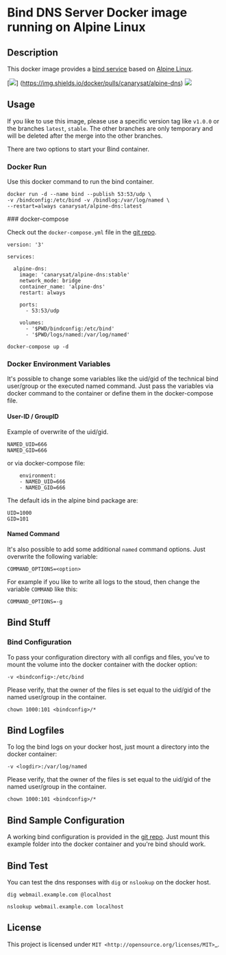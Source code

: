# Bind DNS Server Docker image running on Alpine Linux

## Description

This docker image provides a [bind service](https://www.isc.org/downloads/bind/) based on [Alpine Linux](https://hub.docker.com/_/alpine/).

[![](https://img.shields.io/docker/pulls/canarysat/alpine-dns)] (https://img.shields.io/docker/pulls/canarysat/alpine-dns)
[![](https://img.shields.io/docker/image-size/canarysat/alpine-dns?style=plastic)](https://img.shields.io/docker/image-size/canarysat/alpine-dns?style=plastic)


## Usage

If you like to use this image, please use a specific version tag like `v1.0.0` or the branches `latest`, `stable`. The other branches are only temporary and will be deleted after the merge into the other branches.

There are two options to start your Bind container.

### Docker Run

Use this docker command to run the bind container.
```
docker run -d --name bind --publish 53:53/udp \
-v /bindconfig:/etc/bind -v /bindlog:/var/log/named \
--restart=always canarysat/alpine-dns:latest
```


### docker-compose

Check out the `docker-compose.yml` file in the [git repo](https://raw.githubusercontent.com/canarysat/alpine-dns/master/docker-compose.yml).
```
version: '3'

services:

  alpine-dns:
    image: 'canarysat/alpine-dns:stable'
    network_mode: bridge
    container_name: 'alpine-dns'
    restart: always

    ports:
      - 53:53/udp

    volumes:
      - '$PWD/bindconfig:/etc/bind'
      - '$PWD/logs/named:/var/log/named'
```

```
docker-compose up -d
```

### Docker Environment Variables

It's possible to change some variables like the uid/gid of the technical bind user/group or the executed named command. Just pass the variables via docker command to the container or define them in the docker-compose file.


#### User-ID / GroupID

Example of overwrite of the uid/gid.
```
NAMED_UID=666
NAMED_GID=666
```

or via docker-compose file:
```
    environment:
    - NAMED_UID=666
    - NAMED_GID=666
```

The default ids in the alpine bind package are:
```
UID=1000
GID=101
```

#### Named Command

It's also possible to add some additional `named` command options. Just overwrite the following variable:
```
COMMAND_OPTIONS=<option>
```

For example if you like to write all logs to the stoud, then change the variable `COMMAND` like this:
```
COMMAND_OPTIONS=-g
```


## Bind Stuff

### Bind Configuration

To pass your configuration directory with all configs and files, you've to mount the volume into the docker container with the docker option:
```
-v <bindconfig>:/etc/bind
```

Please verify, that the owner of the files is set equal to the uid/gid of the named user/group in the container.
```
chown 1000:101 <bindconfig>/*
```

## Bind Logfiles

To log the bind logs on your docker host, just mount a directory into the docker container:
```
-v <logdir>:/var/log/named
```

Please verify, that the owner of the files is set equal to the uid/gid of the named user/group in the container.
```
chown 1000:101 <bindconfig>/*
```

## Bind Sample Configuration

A working bind configuration is provided in the [git repo](https://github.com/canarysat/alpine-dns/tree/master/bindconfig).
Just mount this example folder into the docker container and you're bind should work.

## Bind Test

You can test the dns responses with `dig` or `nslookup` on the docker host.
```
dig webmail.example.com @localhost

nslookup webmail.example.com localhost
```

## License

This project is licensed under `MIT <http://opensource.org/licenses/MIT>`_.
